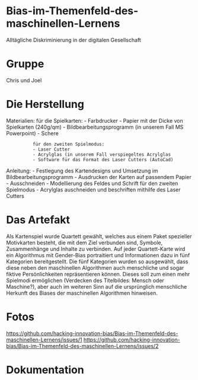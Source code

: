 # Bias-im-Themenfeld-des-maschinellen-Lernens

Alltägliche Diskriminierung in der digitalen Gesellschaft

# Gruppe

Chris und Joel

# Die Herstellung

Materialien:  für die Spielkarten:
              - Farbdrucker
              - Papier mit der Dicke von Spielkarten (240g/qm)
              - Bildbearbeitungsprogramm (in unserem Fall MS Powerpoint)
              - Schere
              
              für den zweiten Spielmodus:
              - Laser Cutter
              - Acrylglas (in unserem Fall verspiegeltes Acrylglas
              - Software für das Format des Laser Cutters (AutoCad)

Anleitung:    - Festlegung des Kartendesigns und Umsetzung im Bildbearbeitungsprogramm
              - Ausdrucken der Karten auf passendem Papier
              - Ausschneiden
              - Modellierung des Feldes und Schrift für den zweiten Spielmodus
              - Acrylglas auschneiden und beschriften mithilfe des Laser Cutters
          
# Das Artefakt

Als Kartenspiel wurde Quartett gewählt, welches aus einem Paket spezieller Motivkarten besteht, die mit dem Ziel verbunden sind, Symbole, Zusammenhänge und Inhalte zu verbinden. Auf jeder Quartett-Karte wird ein Algorithmus mit Gender-Bias portraitiert und Informationen dazu in fünf Kategorien bereitgestellt. Die fünf Kategorien wurden so ausgewählt, dass diese neben den maschinellen Algorithmen auch menschliche und sogar fiktive Persönlichkeiten repräsentieren können. Dieses soll zum einen mehr Spielmodi ermöglichen (Verdecken des Titelbildes: Mensch oder Maschine?), aber auch im weiteren Sinn auf die ursprünglich menschliche Herkunft des Biases der maschinellen Algorithmen hinweisen.

# Fotos

https://github.com/hacking-innovation-bias/Bias-im-Themenfeld-des-maschinellen-Lernens/issues/1
https://github.com/hacking-innovation-bias/Bias-im-Themenfeld-des-maschinellen-Lernens/issues/2

# Dokumentation

